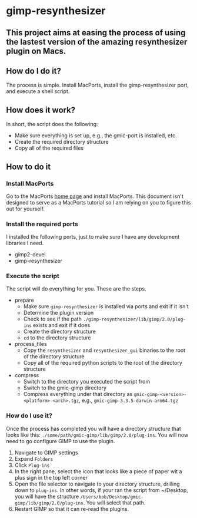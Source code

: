 # gimp-resynthesizer
## This project aims at easing the process of using the lastest version of the amazing resynthesizer plugin on Macs.

## How do I do it?
The process is simple. Install MacPorts, install the gimp-resynthesizer port, and execute a shell script.

## How does it work?
In short, the script does the following:
* Make sure everything is set up, e.g., the gmic-port is installed, etc.
* Create the required directory structure
* Copy all of the required files

## How to do it
### Install MacPorts
Go to the MacPorts [home page](https://www.macports.org) and install MacPorts. This document isn't designed to serve as a MacPorts tutorial so I am relying on you to figure this out for yourself.

### Install the required ports
I installed the following ports, just to make sure I have any development libraries I need.
* gimp2-devel
* gimp-resynthesizer

### Execute the script
The script will do everything for you. These are the steps.
* prepare
  * Make sure `gimp-resynthesizer` is installed via ports and exit if it isn't
  * Determine the plugin version
  * Check to see if the path `./gimp-resynthesizer/lib/gimp/2.0/plug-ins` exists and exit if it does
  * Create the directory structure
  * `cd` to the directory structure
* process_files
  * Copy the `resynthesizer` and `resynthesizer_gui` binaries to the root of the directory structure
  * Copy all of the required python scripts to the root of the directory structure
* compress
  * Switch to the directory you executed the script from
  * Switch to the gmic-gimp directory
  * Compress everything under that directory as `gmic-gimp-<version>-<platform>-<arch>.tgz`, e.g., `gmic-gimp-3.3.5-darwin-arm64.tgz`
 
### How do I use it?
Once the process has completed you will have a directory structure that looks like this: `./some/path/gmic-gimp/lib/gimp/2.0/plug-ins`. You will now need to go configure GIMP to use the plugin.
1) Navigate to GIMP settings
2) Expand `Folders`
3) Click `Plug-ins`
4) In the right pane, select the icon that looks like a piece of paper wit a plus sign in the top left corner
5) Open the file selector to navigate to your directory structure, drilling down to `plug-ins`. In other words, if your ran the script from ~/Desktop, you will have the structure `/Users/bob/Desktop/gmic-gimp/lib/gimp/2.0/plug-ins`. You will select that path.
6) Restart GIMP so that it can re-read the plugins.

